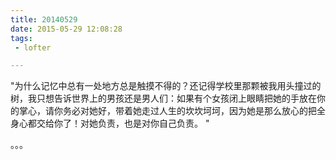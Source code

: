 ```yaml
---
title: 20140529
date: 2015-05-29 12:08:28
tags:
 - lofter

---
```


"为什么记忆中总有一处地方总是触摸不得的？还记得学校里那颗被我用头撞过的树，我只想告诉世界上的男孩还是男人们：如果有个女孩闭上眼睛把她的手放在你的掌心，请你务必对她好，带着她走过人生的坎坎坷坷，因为她是那么放心的把全身心都交给你了！对她负责，也是对你自己负责。 "



。。。
